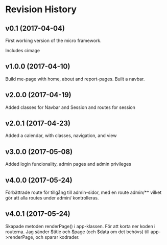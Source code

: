 Revision History
=========================

v0.1 (2017-04-04)
-------------------------

First working version of the micro framework.

Includes cimage


v1.0.0 (2017-04-10)
-------------------------

Build me-page with home, about and report-pages. Built a navbar.


v2.0.0 (2017-04-19)
-------------------------

Added classes for Navbar and Session and routes for session

v2.0.1 (2017-04-23)
-------------------------

Added a calendar, with classes, navigation, and view

v3.0.0 (2017-05-08)
-------------------------

Added login funcionality, admin pages and admin privileges

v4.0.0 (2017-05-24)
-------------------------

Förbättrade route för tillgång till admin-sidor, med en route admin/** vilket gör att alla routes under admin/ kontrolleras.

v4.0.1 (2017-05-24)
-------------------------

Skapade metoden renderPage() i app-klassen. För att korta ner koden i routerna. Jag sänder $title och $page (och $data om det behövs) till app->renderPage, och sparar kodrader.
